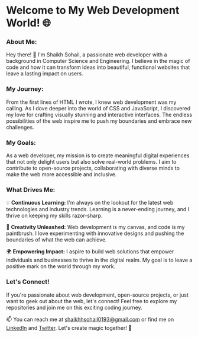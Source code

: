 <h1>Welcome to My Web Development World! 🌐</h1>

<h3>About Me:</h3> 
Hey there! 👋 I'm Shaikh Sohail, a passionate web developer with a background in Computer Science and Engineering. I believe in the magic of code and how it can transform ideas into beautiful, functional websites that leave a lasting impact on users.

<h3>My Journey:</h3>
From the first lines of HTML I wrote, I knew web development was my calling. As I dove deeper into the world of CSS and JavaScript, I discovered my love for crafting visually stunning and interactive interfaces. The endless possibilities of the web inspire me to push my boundaries and embrace new challenges.

<h3>My Goals:</h3>
As a web developer, my mission is to create meaningful digital experiences that not only delight users but also solve real-world problems. I aim to contribute to open-source projects, collaborating with diverse minds to make the web more accessible and inclusive.

<h3>What Drives Me:</h3>
💡 <b>Continuous Learning:</b> I'm always on the lookout for the latest web technologies and industry trends. Learning is a never-ending journey, and I thrive on keeping my skills razor-sharp.

🚀 <b>Creativity Unleashed:</b> Web development is my canvas, and code is my paintbrush. I love experimenting with innovative designs and pushing the boundaries of what the web can achieve.

🌍 <b>Empowering Impact:</b> I aspire to build web solutions that empower individuals and businesses to thrive in the digital realm. My goal is to leave a positive mark on the world through my work.

<h3>Let's Connect!</h3>
If you're passionate about web development, open-source projects, or just want to geek out about the web, let's connect! Feel free to explore my repositories and join me on this exciting coding journey.

📫 You can reach me at shaikhhsohail0193@gmail.com or find me on <a href="https://www.linkedin.com/in/scookiehail/">LinkedIn</a> and <a href="https://twitter.com/scookiehail">Twitter</a>. Let's create magic together! 🎉
